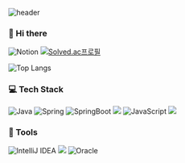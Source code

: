 <div>
  
![header](https://capsule-render.vercel.app/api?type=slice&color=F8E2CF&height=300&section=header&text=HyunjeongJang&fontSize=70)
  
  
### 👋 Hi there

![Notion](https://img.shields.io/badge/Notion-%23000000.svg?style=flat-squareslogo=notion&logoColor=white)
[![Solved.ac프로필](http://mazassumnida.wtf/api/mini/generate_badge?boj=ahhhaaah)](https://solved.ac/ahhhaaah)
  
![Top Langs](https://github-readme-stats.vercel.app/api/top-langs/?username=HyunjeongJang&layout=compact&theme=dracula)  
<!-- ![Anurag's GitHub stats](https://github-readme-stats.vercel.app/api?username=HyunjeongJang&show_icons=true&theme=radical) -->

### 💻 Tech Stack
![Java](https://img.shields.io/badge/java-%23ED8B00.svg?style=flat-squares&logo=java&logoColor=white)
![Spring](https://img.shields.io/badge/spring-%236DB33F.svg?style=flat-squares&logo=spring&logoColor=white)
![SpringBoot](https://img.shields.io/badge/springBoot-%236DB33F.svg?style=flat-squares&logo=springboot&logoColor=white)
<img src="https://img.shields.io/badge/jQuery-0769AD?style=flat&amp;logo=jquery&amp;logoColor=white" style="max-width: 100%;">
![JavaScript](https://img.shields.io/badge/JavaScript-F7DF1E?style=flat&amp;logo=JavaScript&amp;logoColor=white)
  <img src="https://img.shields.io/badge/HTML5-E34F26?style=flate&amp;logo=HTML5&amp;logoColor=white" style="max-width: 100%;">




### 🔨 Tools
![IntelliJ IDEA](https://img.shields.io/badge/IntelliJIDEA-000000.svg?style=flat-squares&logo=intellij-idea&logoColor=white)
  <img src="https://img.shields.io/badge/Eclipse IDE-2C2255?style=flat&amp;logo=Eclipse IDE&amp;logoColor=white" style="max-width: 100%;">
![Oracle](https://img.shields.io/badge/Oracle-F80000?style=flat-squares&logo=oracle&logoColor=white)

<br>



</div>





<!--



-->

<!--
**HyunjeongJang/HyunjeongJang** is a ✨ _special_ ✨ repository because its `README.md` (this file) appears on your GitHub profile.

Here are some ideas to get you started:

- 🔭 I’m currently working on ...
- 🌱 I’m currently learning ...
- 👯 I’m looking to collaborate on ...
- 🤔 I’m looking for help with ...
- 💬 Ask me about ...
- 📫 How to reach me: ...
- 😄 Pronouns: ...
- ⚡ Fun fact: ...
-->

